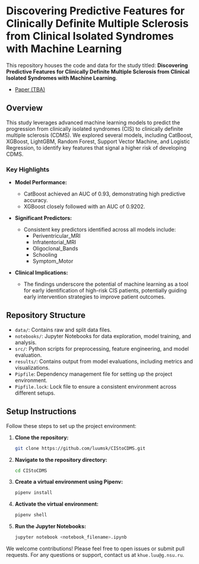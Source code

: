 # Discovering Predictive Features for Clinically Definite Multiple Sclerosis from Clinical Isolated Syndromes with Machine Learning

This repository houses the code and data for the study titled: **Discovering Predictive Features for Clinically Definite Multiple Sclerosis from Clinical Isolated Syndromes with Machine Learning**.

- [Paper (TBA)]()

## Overview

This study leverages advanced machine learning models to predict the progression from clinically isolated syndromes (CIS) to clinically definite multiple sclerosis (CDMS). We explored several models, including CatBoost, XGBoost, LightGBM, Random Forest, Support Vector Machine, and Logistic Regression, to identify key features that signal a higher risk of developing CDMS.

### Key Highlights

- **Model Performance:** 
  - CatBoost achieved an AUC of 0.93, demonstrating high predictive accuracy.
  - XGBoost closely followed with an AUC of 0.9202.
  
- **Significant Predictors:** 
  - Consistent key predictors identified across all models include:
    - Periventricular_MRI
    - Infratentorial_MRI
    - Oligoclonal_Bands
    - Schooling
    - Symptom_Motor
    
- **Clinical Implications:** 
  - The findings underscore the potential of machine learning as a tool for early identification of high-risk CIS patients, potentially guiding early intervention strategies to improve patient outcomes.

## Repository Structure

- `data/`: Contains raw and split data files.
- `notebooks/`: Jupyter Notebooks for data exploration, model training, and analysis.
- `src/`: Python scripts for preprocessing, feature engineering, and model evaluation.
- `results/`: Contains output from model evaluations, including metrics and visualizations.
- `Pipfile`: Dependency management file for setting up the project environment.
- `Pipfile.lock`: Lock file to ensure a consistent environment across different setups.

## Setup Instructions

Follow these steps to set up the project environment:

1. **Clone the repository:**
   ```bash
   git clone https://github.com/luumsk/CIStoCDMS.git
   ```

2. **Navigate to the repository directory:**
   ```bash
   cd CIStoCDMS
   ```

3. **Create a virtual environment using Pipenv:**
   ```bash
   pipenv install
   ```

4. **Activate the virtual environment:**
   ```bash
   pipenv shell
   ```

5. **Run the Jupyter Notebooks:**
   ```bash
   jupyter notebook <notebook_filename>.ipynb
   ```


We welcome contributions! Please feel free to open issues or submit pull requests. For any questions or support, contact us at `khue.luu@g.nsu.ru`.

